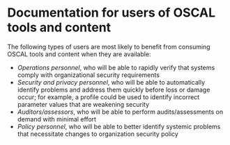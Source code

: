 # Documentation for users of OSCAL tools and content

The following types of users are most likely to benefit from consuming OSCAL tools and content when they are available:
 * *Operations personnel*, who will be able to rapidly verify that systems comply with organizational security requirements
 * *Security and privacy personnel*, who will be able to automatically identify problems and address them quickly before loss or damage occur; for example, a profile could be used to identify incorrect parameter values that are weakening security
 * *Auditors/assessors*, who will be able to perform audits/assessments on demand with minimal effort
 * *Policy personnel*, who will be able to better identify systemic problems that necessitate changes to organization security policy
